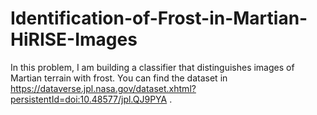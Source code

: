 # Identification-of-Frost-in-Martian-HiRISE-Images
In this problem, I am building a classifier that distinguishes images of Martian terrain with frost. You can find the dataset in https://dataverse.jpl.nasa.gov/dataset.xhtml?persistentId=doi:10.48577/jpl.QJ9PYA .
